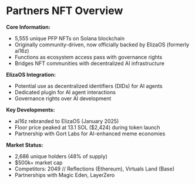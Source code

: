 # Partners NFT Overview

**Core Information:**
- 5,555 unique PFP NFTs on Solana blockchain
- Originally community-driven, now officially backed by ElizaOS (formerly ai16z)
- Functions as ecosystem access pass with governance rights
- Bridges NFT communities with decentralized AI infrastructure

**ElizaOS Integration:**
- Potential use as decentralized identifiers (DIDs) for AI agents
- Dedicated plugin for AI agent interactions
- Governance rights over AI development

**Key Developments:**
- ai16z rebranded to ElizaOS (January 2025)
- Floor price peaked at 13.1 SOL ($2,424) during token launch
- Partnership with Gort Labs for AI-enhanced meme economies

**Market Status:**
- 2,686 unique holders (48% of supply)
- $500k+ market cap
- Competitors: 2049 // Reflections (Ethereum), Virtuals Land (Base)
- Partnerships with Magic Eden, LayerZero
